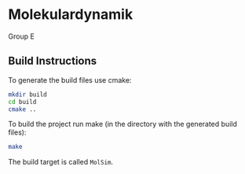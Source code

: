 # Molekulardynamik
Group E

## Build Instructions
To generate the build files use cmake:

```bash
mkdir build
cd build
cmake ..
```

To build the project run make (in the directory with the generated build files):

```bash
make
```

The build target is called `MolSim`.

